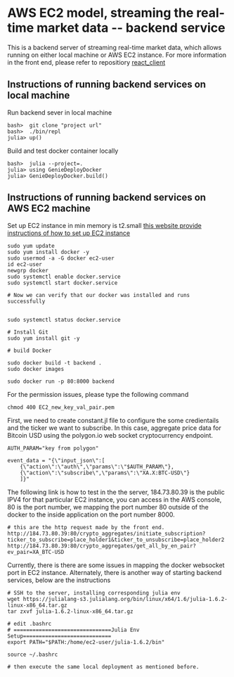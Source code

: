 # AWS EC2 model, streaming the real-time market data -- backend service
This is a backend server of streaming real-time market data, which allows running on either local machine or AWS EC2 instance. For more information in the front end, please refer to repositiory [react_client](https://github.com/Renruize12306/react_client)

## Instructions of running backend services on local machine

Run backend sever in local machine 
```
bash>  git clone "project url"
bash>  ./bin/repl
julia> up()
```
Build and test docker container locally
```
bash>  julia --project=.
julia> using GenieDeployDocker
julia> GenieDeployDocker.build()
```

## Instructions of running backend services on AWS EC2 machine

Set up EC2 instance in min memory is t2.small
[this website provide instructions of how to set up EC2 instance](https://genieframework.github.io/Genie.jl/dev/guides/Deploying_Genie_Apps_On_AWS.html)

```
sudo yum update
sudo yum install docker -y
sudo usermod -a -G docker ec2-user
id ec2-user
newgrp docker
sudo systemctl enable docker.service
sudo systemctl start docker.service

# Now we can verify that our docker was installed and runs successfully


sudo systemctl status docker.service

# Install Git
sudo yum install git -y

# build Docker

sudo docker build -t backend .
sudo docker images 

sudo docker run -p 80:8000 backend
```
For the permission issues, please type the following command

```
chmod 400 EC2_new_key_val_pair.pem
```

First, we need to create constant.jl file to configure the some credientails and the ticker we want to subscribe. In this case, aggregate price data for Bitcoin USD using the polygon.io web socket cryptocurrency endpoint.

```
AUTH_PARAM="key from polygon"

event_data = "{\"input_json\":[
    {\"action\":\"auth\",\"params\":\"$AUTH_PARAM\"},
    {\"action\":\"subscribe\",\"params\":\"XA.X:BTC-USD\"}
    ]}"
```

The following link is how to test in the the server, 184.73.80.39 is the public IPV4 for that particular EC2 instance, you can access in the AWS console, 80 is the port number, we mapping the port number 80 outside of the docker to the inside application on the port number 8000.
```
# this are the http request made by the front end.
http://184.73.80.39:80/crypto_aggregates/initiate_subscription?ticker_to_subscribe=place_holder1&ticker_to_unsubscribe=place_holder2
http://184.73.80.39:80/crypto_aggregates/get_all_by_en_pair?ev_pair=XA_BTC-USD
```

Currently, there is there are some issues in mapping the docker websocket port in EC2 instance. Alternately, there is another way of starting backend services, below are the instructions

```
# SSH to the server, installing corresponding julia env
wget https://julialang-s3.julialang.org/bin/linux/x64/1.6/julia-1.6.2-linux-x86_64.tar.gz
tar zxvf julia-1.6.2-linux-x86_64.tar.gz

# edit .bashrc
# ===============================Julia Env Setup============================
export PATH="$PATH:/home/ec2-user/julia-1.6.2/bin"

source ~/.bashrc

# then execute the same local deployment as mentioned before.
```
